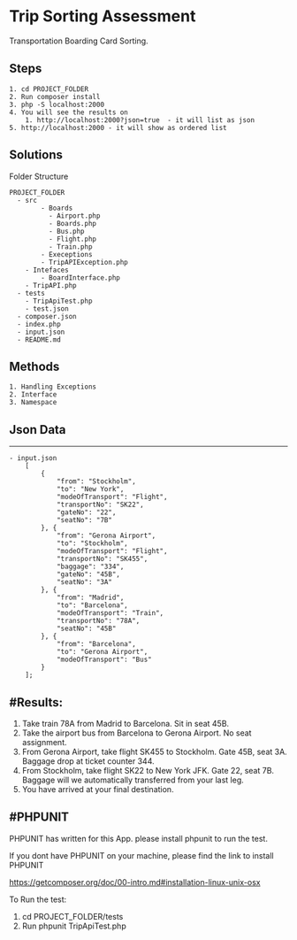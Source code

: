 # Trip Sorting Assessment
Transportation Boarding Card Sorting.

## Steps
	1. cd PROJECT_FOLDER 
	2. Run composer install
	3. php -S localhost:2000
	4. You will see the results on 
		1. http://localhost:2000?json=true  - it will list as json
	5. http://localhost:2000 - it will show as ordered list

## Solutions
Folder Structure

    PROJECT_FOLDER
      - src
      		- Boards
			  - Airport.php
			  - Boards.php
			  - Bus.php
			  - Flight.php
			  - Train.php
        	- Execeptions
	 		- TripAPIException.php
		- Intefaces
			- BoardInterface.php
		- TripAPI.php
      - tests
		- TripApiTest.php
		- test.json
      - composer.json
      - index.php
      - input.json
      - README.md
      

## Methods
	1. Handling Exceptions
	2. Interface
	3. Namespace

## Json Data 
-----------

	- input.json
		[
			{
				"from": "Stockholm",
				"to": "New York",
				"modeOfTransport": "Flight",
				"transportNo": "SK22",
				"gateNo": "22",
				"seatNo": "7B"
			}, {
				"from": "Gerona Airport",
				"to": "Stockholm",
				"modeOfTransport": "Flight",
				"transportNo": "SK455",
				"baggage": "334",
				"gateNo": "45B",
				"seatNo": "3A"
			}, {
				"from": "Madrid",
				"to": "Barcelona",
				"modeOfTransport": "Train",
				"transportNo": "78A",
				"seatNo": "45B"
			}, {
				"from": "Barcelona",
				"to": "Gerona Airport",
				"modeOfTransport": "Bus"
			}
		];

#Results:
--------

1) Take train 78A from Madrid to Barcelona. Sit in seat 45B.
2) Take the airport bus from Barcelona to Gerona Airport. No seat assignment.
3) From Gerona Airport, take flight SK455 to Stockholm. Gate 45B, seat 3A. Baggage drop at ticket counter 344.
4) From Stockholm, take flight SK22 to New York JFK. Gate 22, seat 7B. Baggage will we automatically transferred from your last leg.
5) You have arrived at your final destination.


#PHPUNIT
---------

PHPUNIT has written for this App. please install phpunit to run the test.

If you dont have PHPUNIT on your machine, please find the link to install PHPUNIT

https://getcomposer.org/doc/00-intro.md#installation-linux-unix-osx

To Run the test:

1) cd PROJECT_FOLDER/tests
2) Run phpunit TripApiTest.php




